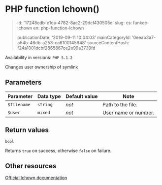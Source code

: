 PHP function lchown()
=====================

> id: '17248cdb-e1ca-4782-8ac2-29dcf430505e'
> slug:
> 	cs: funkce-lchown
> 	en: php-function-lchown
> 
> publicationDate: '2019-09-11 10:04:03'
> mainCategoryId: '0eeab3a7-a54b-46db-a253-ca6100145648'
> sourceContentHash: f24a1001dcbf2865867ce2e99a3739fd

Availability in versions: `PHP 5.1.2`

Changes user ownership of symlink


Parameters
--------------

| Parameter | Data type | Default value | Note |
|-----|-----|-----|-----|
| `$filename` | `string` | *not* | Path to the file. |
| `$user` | `mixed` | *not* | User name or number. |


Return values
----------------

`bool`

Returns `true` on success, otherwise `false` on failure.

Other resources
------------

[Official lchown documentation](https://www.php.net/manual/en/function.lchown.php)
